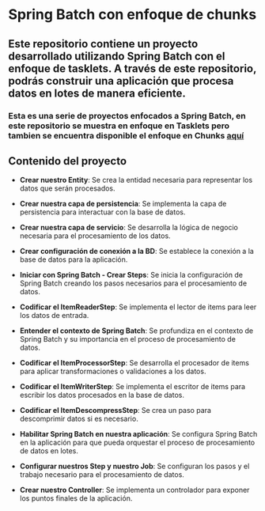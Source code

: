 # Spring Batch con enfoque de chunks

## Este repositorio contiene un proyecto desarrollado utilizando Spring Batch con el enfoque de tasklets. A través de este repositorio, podrás construir una aplicación que procesa datos en lotes de manera eficiente.

### Esta es una serie de proyectos enfocados a Spring Batch, en este repositorio se muestra en enfoque en Tasklets pero tambien se encuentra disponible el enfoque en Chunks [aquí](https://github.com/Agslz/springbatch-chunks-app)

## Contenido del proyecto

- **Crear nuestro Entity**: Se crea la entidad necesaria para representar los datos que serán procesados.

- **Crear nuestra capa de persistencia**: Se implementa la capa de persistencia para interactuar con la base de datos.

- **Crear nuestra capa de servicio**: Se desarrolla la lógica de negocio necesaria para el procesamiento de los datos.

- **Crear configuración de conexión a la BD**: Se establece la conexión a la base de datos para la aplicación.

- **Iniciar con Spring Batch - Crear Steps**: Se inicia la configuración de Spring Batch creando los pasos necesarios para el procesamiento de datos.

- **Codificar el ItemReaderStep**: Se implementa el lector de items para leer los datos de entrada.

- **Entender el contexto de Spring Batch**: Se profundiza en el contexto de Spring Batch y su importancia en el proceso de procesamiento de datos.

- **Codificar el ItemProcessorStep**: Se desarrolla el procesador de items para aplicar transformaciones o validaciones a los datos.

- **Codificar el ItemWriterStep**: Se implementa el escritor de items para escribir los datos procesados en la base de datos.

- **Codificar el ItemDescompressStep**: Se crea un paso para descomprimir datos si es necesario.

- **Habilitar Spring Batch en nuestra aplicación**: Se configura Spring Batch en la aplicación para que pueda orquestar el proceso de procesamiento de datos en lotes.

- **Configurar nuestros Step y nuestro Job**: Se configuran los pasos y el trabajo necesario para el procesamiento de datos.

- **Crear nuestro Controller**: Se implementa un controlador para exponer los puntos finales de la aplicación.
